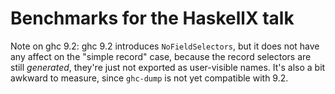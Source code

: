 # Benchmarks for the HaskellX talk

Note on ghc 9.2: ghc 9.2 introduces `NoFieldSelectors`, but it does not have
any affect on the "simple record" case, because the record selectors are still
_generated_, they're just not exported as user-visible names. It's also a bit
awkward to measure, since `ghc-dump` is not yet compatible with 9.2.
